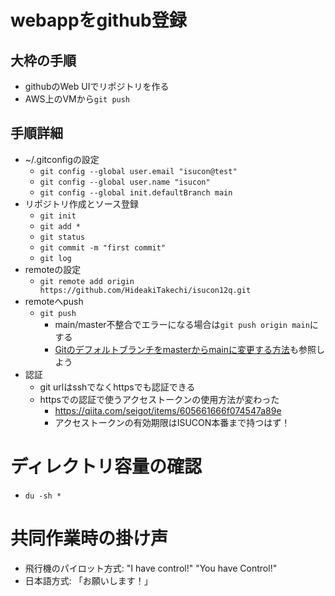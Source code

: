 # webappをgithub登録
## 大枠の手順
- githubのWeb UIでリポジトリを作る
- AWS上のVMから`git push`

## 手順詳細
- ~/.gitconfigの設定
  - `git config --global user.email "isucon@test"`
  - `git config --global user.name "isucon"`
  - `git config --global init.defaultBranch main`
- リポジトリ作成とソース登録
  - `git init`
  - `git add *`
  - `git status`
  - `git commit -m "first commit"`
  - `git log`
- remoteの設定
  - `git remote add origin https://github.com/HideakiTakechi/isucon12q.git`
- remoteへpush
  - `git push`
    - main/master不整合でエラーになる場合は`git push origin main`にする
    - [Gitのデフォルトブランチをmasterからmainに変更する方法](https://qiita.com/fk_chang/items/a4839a595fef9a2c3724)も参照しよう
- 認証
  - git urlはsshでなくhttpsでも認証できる
  - httpsでの認証で使うアクセストークンの使用方法が変わった
    - https://qiita.com/seigot/items/605661666f074547a89e
    - アクセストークンの有効期限はISUCON本番まで持つはず！

# ディレクトリ容量の確認
- `du -sh *`

# 共同作業時の掛け声
- 飛行機のパイロット方式: "I have control!" "You have Control!"
- 日本語方式: 「お願いします！」

